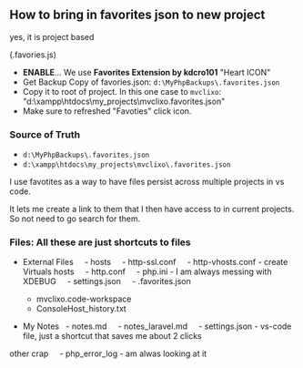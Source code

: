 ## How to bring in favorites json to new project
yes, it is project based

(.favories.js)
- **ENABLE**... We use **Favorites Extension by kdcro101** "Heart ICON"
- Get Backup Copy of favories.json: `d:\MyPhpBackups\.favorites.json`
- Copy it to root of project. In this one case to `mvclixo`: "d:\xampp\htdocs\my_projects\mvclixo\.favorites.json"
- Make sure to refreshed "Favoties" click icon.

### Source of Truth
- `d:\MyPhpBackups\.favorites.json`
- `d:\xampp\htdocs\my_projects\mvclixo\.favorites.json`


I use favotites as a way to have files persist across multiple projects in vs code.

It lets me create a link to them that I then have access to in current projects. So not need to go search for them.



### Files: All these are just shortcuts to files

- External Files
    - hosts
    - http-ssl.conf
    - http-vhosts.conf - create Virtuals hosts
    - http.conf
    - php.ini - I am always messing with XDEBUG
    - settings.json
    - .favorites.json
    - mvclixo.code-workspace
    - ConsoleHost_history.txt


- My Notes
    - notes.md
    - notes_laravel.md
    - settings.json - vs-code file, just a shortcut that saves me about 2 clicks

other crap
    - php_error_log - am alwas looking at it